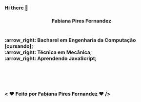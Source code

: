### Hi there 👋

<h3 align="center">Fabiana Pires Fernandez<h3>
<br>
:arrow_right: Bacharel em Engenharia da Computação [cursando]; 
<br>
:arrow_right: Técnica em Mecânica;
<br>
:arrow_right: Aprendendo JavaScript;
<br>
<br>
<br>
<br>
<br>  

< :hearts: Feito por Fabiana Pires Fernandez :hearts: />
